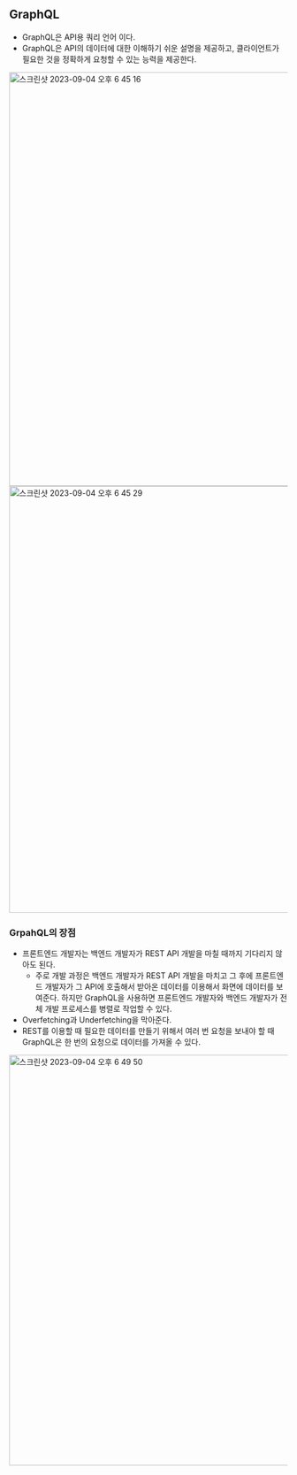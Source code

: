 ## GraphQL

- GraphQL은 API용 쿼리 언어 이다.
- GraphQL은 API의 데이터에 대한 이해하기 쉬운 설명을 제공하고, 클라이언트가 필요한 것을 정확하게 요청할 수 있는 능력을 제공한다.

<img width="748" alt="스크린샷 2023-09-04 오후 6 45 16" src="https://github.com/ehdgusdl9177/NodeJs/assets/75515697/c6e10477-da88-4699-859d-d4714837fba2">
<img width="771" alt="스크린샷 2023-09-04 오후 6 45 29" src="https://github.com/ehdgusdl9177/NodeJs/assets/75515697/8fdee7ef-9b0b-47a2-b7fd-cff916e93eb9">

### GrpahQL의 장점

- 프론트엔드 개발자는 백엔드 개발자가 REST API 개발을 마칠 때까지 기다리지 않아도 된다.
  - 주로 개발 과정은 백엔드 개발자가 REST API 개발을 마치고 그 후에 프론트엔드 개발자가 그 API에 호출해서 받아온 데이터를 이용해서 화면에 데이터를 보여준다. 하지만 GraphQL을 사용하면 프론트엔드 개발자와 백엔드 개발자가 전체 개발 프로세스를 병렬로 작업할 수 있다.
- Overfetching과 Underfetching을 막아준다.
- REST를 이용할 때 필요한 데이터를 만들기 위해서 여러 번 요청을 보내야 할 때 GraphQL은 한 번의 요청으로 데이터를 가져올 수 있다.

<img width="742" alt="스크린샷 2023-09-04 오후 6 49 50" src="https://github.com/ehdgusdl9177/NodeJs/assets/75515697/da927f6a-ed32-4947-a79d-0c99f0a0192b">
